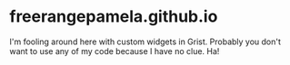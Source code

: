 # freerangepamela.github.io

I'm fooling around here with custom widgets in Grist. Probably you don't want to use any of my code because I have no clue. Ha! 
